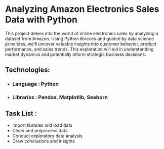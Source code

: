 # Analyzing Amazon Electronics Sales Data with Python

This project delves into the world of online electronics sales by analyzing a dataset from Amazon. Using Python libraries and guided by data science principles, we'll uncover valuable insights into customer behavior, product performance, and sales trends. This exploration will aid in understanding market dynamics and potentially inform strategic business decisions.

## Technologies:
+ ### Language : Python
+ ### Libraries : Pandas, Matplotlib, Seaborn

## Task List :
+ Import libraries and load data
+ Clean and preprocess data
+ Conduct exploratory data analysis
+ Draw conclusions and insights
